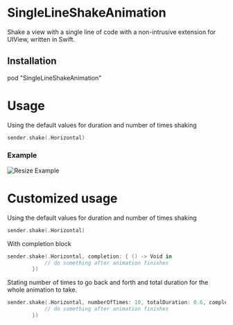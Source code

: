 # SingleLineShakeAnimation
Shake a view with a single line of code with a non-intrusive extension for UIView, written in Swift.

## Installation
pod "SingleLineShakeAnimation"

Usage
=====
Using the default values for duration and number of times shaking
```swift
sender.shake(.Horizontal)
```


### Example
![Resize Example](https://raw.githubusercontent.com/haaakon/SingleLineShakeAnimation/master/example.gif)


Customized usage
=====
Using the default values for duration and number of times shaking
```swift
sender.shake(.Horizontal)
```

With completion block 
```swift
sender.shake(.Horizontal, completion: { () -> Void in
            // do something after animation finishes
        })
```

Stating number of times to go back and forth and total duration for the whole animation to take.
```swift
sender.shake(.Horizontal, numberOfTimes: 10, totalDuration: 0.6, completion: { () -> Void in
            // do something after animation finishes
        })
```




